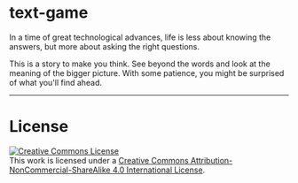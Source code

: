 # text-game

In a time of great technological advances, life is less about knowing the answers, but more about asking the right questions.

This is a story to make you think. See beyond the words and look at the meaning of the bigger picture. With some patience, you might be surprised of what you'll find ahead.

---

# License
<a rel="license" href="http://creativecommons.org/licenses/by-nc-sa/4.0/"><img alt="Creative Commons License" style="border-width:0" src="https://i.creativecommons.org/l/by-nc-sa/4.0/88x31.png" /></a><br />This work is licensed under a <a rel="license" href="http://creativecommons.org/licenses/by-nc-sa/4.0/">Creative Commons Attribution-NonCommercial-ShareAlike 4.0 International License</a>.
